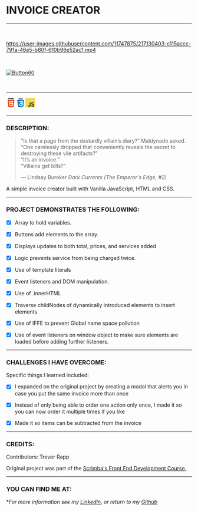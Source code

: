 # INVOICE CREATOR
 
 ---
<br>

https://user-images.githubusercontent.com/11747875/217130403-c115accc-791a-46e5-b80f-610b98e52ac1.mp4

<br>

[![Button60](https://user-images.githubusercontent.com/11747875/144651679-dc423f76-a98a-456d-8ca2-d913f0b7df12.png)](https://trrapp12.github.io/Invoice-Creator/)

<br>


---

<img align="left" alt="HTML5" width="26px" src="https://raw.githubusercontent.com/github/explore/80688e429a7d4ef2fca1e82350fe8e3517d3494d/topics/html/html.png" />
<img align="left" alt="CSS3" width="26px" src="https://raw.githubusercontent.com/github/explore/80688e429a7d4ef2fca1e82350fe8e3517d3494d/topics/css/css.png" />
<img align="left" alt="JavaScript" width="26px" src="https://raw.githubusercontent.com/github/explore/80688e429a7d4ef2fca1e82350fe8e3517d3494d/topics/javascript/javascript.png" />
<br>
<br>

---

### DESCRIPTION:

	
> "Is that a page from the dastardly villain’s diary?” Maldynado asked. <br>
> “One carelessly dropped that conveniently reveals the secret to destroying these vile artifacts?”<br>
> “It’s an invoice.”<br>
> “Villains get bills?"<br>
> 
> — Lindsay Buroker *Dark Currents (The Emperor's Edge, #2)*

A simple invoice creator built with Vanilla JavaScript, HTML and CSS. 

---

### PROJECT DEMONSTRATES THE FOLLOWING:

- [X] Array to hold variables.

- [X] Buttons add elements to the array.

- [X] Displays updates to both total, prices, and services added

- [X] Logic prevents service from being charged twice.

- [X] Use of template literals

- [X] Event listeners and DOM manipulation.

- [X] Use of .innerHTML

- [X] Traverse childNodes of dynamically introduced elements to insert elements

- [X] Use of IFFE to prevent Global name space pollution

- [X] Use of event listeners on window object to make sure elements are loaded before adding further listeners.

---

### CHALLENGES I HAVE OVERCOME:

Specific things I learned included: 

- [x] I expanded on the original project by creating a modal that alerts you in case you put the same invoice more than once

- [x] Instead of only being able to order one action only once, I made it so you can now order it multiple times if you like

- [x] Made it so items can be subtracted from the invoice

---

### CREDITS: 

Contributors: Trevor Rapp

Original project was part of the <a href="https://scrimba.com/learn/frontend"> Scrimba's Front End Development Course </a>.

---

### YOU CAN FIND ME AT:

\**For more information see my [LinkedIn](https://www.linkedin.com/in/trevor-rapp-042a1037), or return to my [Github](https://github.com/trrapp12)*
